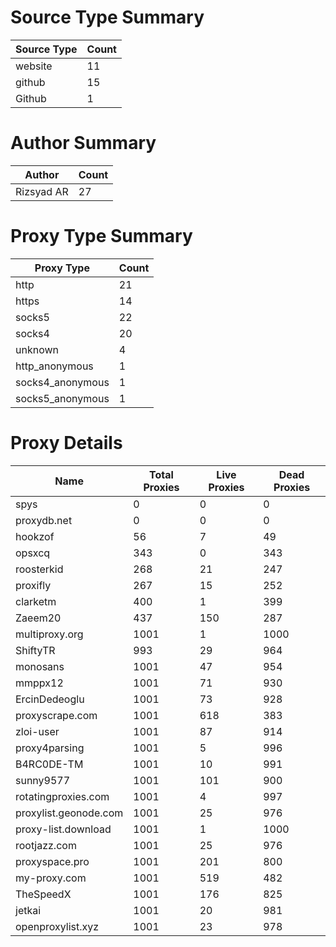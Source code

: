# Source Type Summary

| Source Type | Count |
|-------------|-------|
| website | 11 |
| github | 15 |
| Github | 1 |


# Author Summary

| Author | Count |
|--------|-------|
| Rizsyad AR | 27 |


# Proxy Type Summary

| Proxy Type | Count |
|------------|-------|
| http | 21 |
| https | 14 |
| socks5 | 22 |
| socks4 | 20 |
| unknown | 4 |
| http_anonymous | 1 |
| socks4_anonymous | 1 |
| socks5_anonymous | 1 |


# Proxy Details

| Name | Total Proxies | Live Proxies | Dead Proxies |
|------|---------------|--------------|---------------|
| spys | 0 | 0 | 0 |
| proxydb.net | 0 | 0 | 0 |
| hookzof | 56 | 7 | 49 |
| opsxcq | 343 | 0 | 343 |
| roosterkid | 268 | 21 | 247 |
| proxifly | 267 | 15 | 252 |
| clarketm | 400 | 1 | 399 |
| Zaeem20 | 437 | 150 | 287 |
| multiproxy.org | 1001 | 1 | 1000 |
| ShiftyTR | 993 | 29 | 964 |
| monosans | 1001 | 47 | 954 |
| mmppx12 | 1001 | 71 | 930 |
| ErcinDedeoglu | 1001 | 73 | 928 |
| proxyscrape.com | 1001 | 618 | 383 |
| zloi-user | 1001 | 87 | 914 |
| proxy4parsing | 1001 | 5 | 996 |
| B4RC0DE-TM | 1001 | 10 | 991 |
| sunny9577 | 1001 | 101 | 900 |
| rotatingproxies.com | 1001 | 4 | 997 |
| proxylist.geonode.com | 1001 | 25 | 976 |
| proxy-list.download | 1001 | 1 | 1000 |
| rootjazz.com | 1001 | 25 | 976 |
| proxyspace.pro | 1001 | 201 | 800 |
| my-proxy.com | 1001 | 519 | 482 |
| TheSpeedX | 1001 | 176 | 825 |
| jetkai | 1001 | 20 | 981 |
| openproxylist.xyz | 1001 | 23 | 978 |
